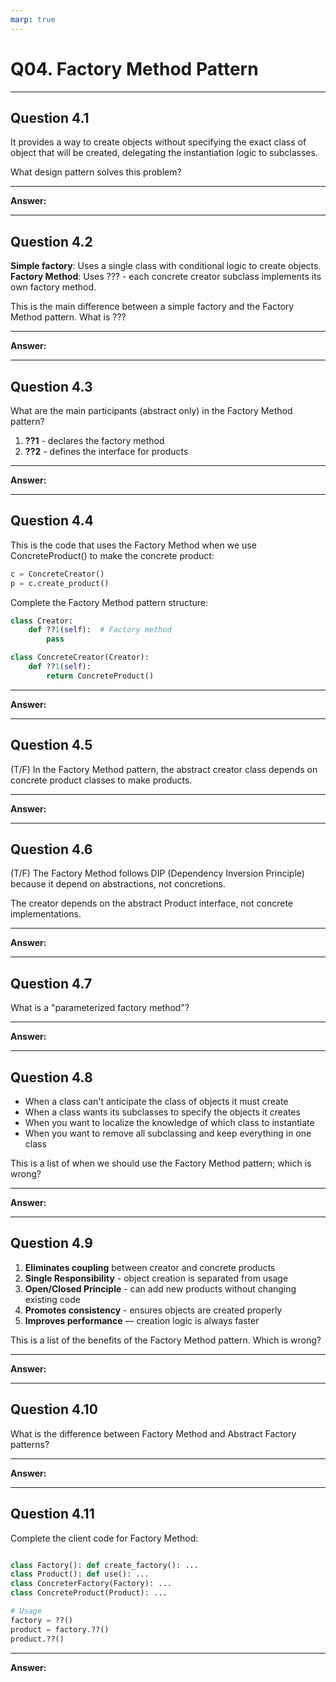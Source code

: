 ```yaml
---
marp: true
---
```


# Q04. Factory Method Pattern

---

## Question 4.1

It provides a way to create objects without specifying the exact class of object that will be created, delegating the instantiation logic to subclasses.

What design pattern solves this problem?

---

**Answer:**


---

## Question 4.2

**Simple factory**: Uses a single class with conditional logic to create objects.
**Factory Method**: Uses ??? - each concrete creator subclass implements its own factory method.

This is the main difference between a simple factory and the Factory Method pattern. What is ???

---

**Answer:**


---

## Question 4.3

What are the main participants (abstract only) in the Factory Method pattern?

1. **??1** - declares the factory method
3. **??2** - defines the interface for products

---

**Answer:**


---

## Question 4.4

This is the code that uses the Factory Method when we use ConcreteProduct() to make the concrete product:

```python
c = ConcreteCreator()
p = c.create_product()
```

Complete the Factory Method pattern structure:

```python
class Creator:
    def ??1(self):  # Factory method
        pass

class ConcreteCreator(Creator):
    def ??1(self):
        return ConcreteProduct()
```

---

**Answer:**


---

## Question 4.5

(T/F) In the Factory Method pattern, the abstract creator class depends on concrete product classes to make products.

---

**Answer:**


---

## Question 4.6

(T/F) The Factory Method follows DIP (Dependency Inversion Principle) because it depend on abstractions, not concretions.

The creator depends on the abstract Product interface, not concrete implementations.

---

**Answer:**


---

## Question 4.7

What is a "parameterized factory method"?

---

**Answer:**


---

## Question 4.8

- When a class can't anticipate the class of objects it must create
- When a class wants its subclasses to specify the objects it creates
- When you want to localize the knowledge of which class to instantiate
- When you want to remove all subclassing and keep everything in one class  

This is a list of when we should use the Factory Method pattern; which is wrong?

---

**Answer:**


---

## Question 4.9

1. **Eliminates coupling** between creator and concrete products
2. **Single Responsibility** - object creation is separated from usage
3. **Open/Closed Principle** - can add new products without changing existing code
4. **Promotes consistency** - ensures objects are created properly
5. **Improves performance** — creation logic is always faster  

This is a list of the benefits of the Factory Method pattern. Which is wrong?

---

**Answer:**


---

## Question 4.10

What is the difference between Factory Method and Abstract Factory patterns?

---

**Answer:**


---

## Question 4.11

Complete the client code for Factory Method:

```python

class Factory(): def create_factory(): ...
class Product(): def use(): ...
class ConcreterFactory(Factory): ...
class ConcreteProduct(Product): ...

# Usage
factory = ??()
product = factory.??()
product.??()
```

---

**Answer:**


